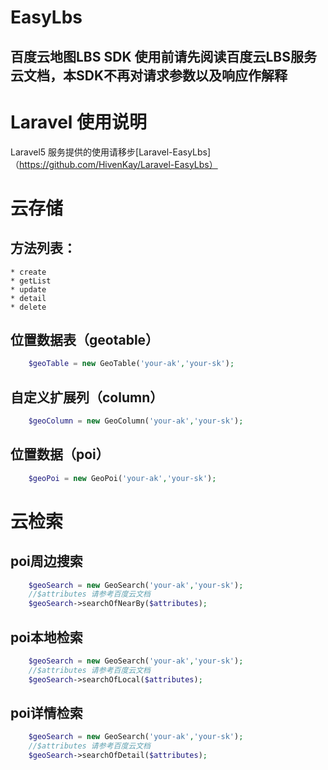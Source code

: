 # EasyLbs
百度云地图LBS SDK
使用前请先阅读百度云LBS服务云文档，本SDK不再对请求参数以及响应作解释
---
# Laravel 使用说明
Laravel5 服务提供的使用请移步[Laravel-EasyLbs]（https://github.com/HivenKay/Laravel-EasyLbs）
# 云存储

## 方法列表：
    * create
    * getList
    * update
    * detail
    * delete

## 位置数据表（geotable）

```php
    $geoTable = new GeoTable('your-ak','your-sk');
```
  
## 自定义扩展列（column）
  
```php
    $geoColumn = new GeoColumn('your-ak','your-sk');
```
  
## 位置数据（poi）

```php
    $geoPoi = new GeoPoi('your-ak','your-sk');
```

# 云检索

## poi周边搜索

```php
    $geoSearch = new GeoSearch('your-ak','your-sk');
    //$attributes 请参考百度云文档
    $geoSearch->searchOfNearBy($attributes);
```
  
## poi本地检索
  
```php
    $geoSearch = new GeoSearch('your-ak','your-sk');
    //$attributes 请参考百度云文档
    $geoSearch->searchOfLocal($attributes);
```
  
## poi详情检索
  
```php
    $geoSearch = new GeoSearch('your-ak','your-sk');
    //$attributes 请参考百度云文档
    $geoSearch->searchOfDetail($attributes);
```
